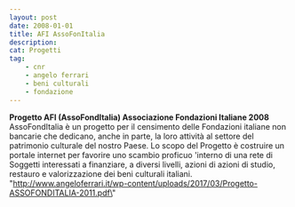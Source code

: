 ```yaml
---
layout: post
date: 2008-01-01
title: AFI AssoFonItalia
description:
cat: Progetti
tag:
    - cnr
    - angelo ferrari
    - beni culturali
    - fondazione
---
```


 **Progetto AFI (AssoFondItalia) Associazione Fondazioni Italiane 2008**\
 AssoFondItalia è un progetto per il censimento delle Fondazioni italiane non bancarie che dedicano, anche in parte, la loro attività al settore del patrimonio culturale del nostro Paese. Lo scopo del Progetto è costruire un portale internet per favorire uno scambio proficuo 'interno di una rete di Soggetti interessati a finanziare, a diversi livelli, azioni di azioni di studio, restauro e valorizzazione dei beni culturali italiani.\
"http://www.angeloferrari.it/wp-content/uploads/2017/03/Progetto-ASSOFONDITALIA-2011.pdf\"